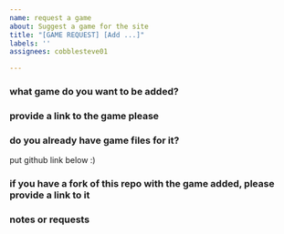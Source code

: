 ```yaml
---
name: request a game
about: Suggest a game for the site
title: "[GAME REQUEST] [Add ...]"
labels: ''
assignees: cobblesteve01

---
```


### **what game do you want to be added?**

### **provide a link to the game please**

### **do you already have game files for it?**
put github link below :)

### **if you have a fork of this repo with the game added, please provide a link to it**

### **notes or requests**
